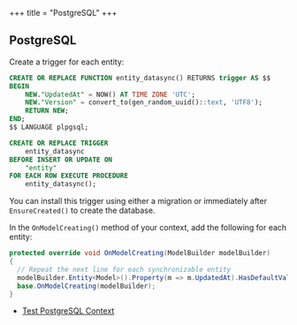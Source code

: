 +++
title = "PostgreSQL"
+++

## PostgreSQL

Create a trigger for each entity:

```sql
CREATE OR REPLACE FUNCTION entity_datasync() RETURNS trigger AS $$
BEGIN
    NEW."UpdatedAt" = NOW() AT TIME ZONE 'UTC';
    NEW."Version" = convert_to(gen_random_uuid()::text, 'UTF8');
    RETURN NEW;
END;
$$ LANGUAGE plpgsql;

CREATE OR REPLACE TRIGGER
    entity_datasync
BEFORE INSERT OR UPDATE ON
    "entity"
FOR EACH ROW EXECUTE PROCEDURE
    entity_datasync();
```

You can install this trigger using either a migration or immediately after `EnsureCreated()` to create the database.

In the `OnModelCreating()` method of your context, add the following for each entity:

```csharp
protected override void OnModelCreating(ModelBuilder modelBuilder)
{
  // Repeat the next line for each synchronizable entity
  modelBuilder.Entity<Model>().Property(m => m.UpdatedAt).HasDefaultValueSql("NOW() AT TIME ZONE 'UTC'");
  base.OnModelCreating(modelBuilder);
}
```

* [Test PostgreSQL Context](https://github.com/CommunityToolkit/Datasync/blob/main/tests/CommunityToolkit.Datasync.TestCommon/Databases/Postgresql/PgDbContext.cs)
